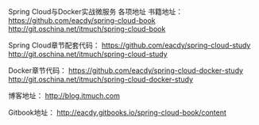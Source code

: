 Spring Cloud与Docker实战微服务 各项地址
书籍地址：
https://github.com/eacdy/spring-cloud-book
http://git.oschina.net/itmuch/spring-cloud-book
 
Spring Cloud章节配套代码：
https://github.com/eacdy/spring-cloud-study
http://git.oschina.net/itmuch/spring-cloud-study
 
Docker章节代码：
https://github.com/eacdy/spring-cloud-docker-study
http://git.oschina.net/itmuch/spring-cloud-docker-study
 
博客地址：
http://blog.itmuch.com
 
Gitbook地址：
http://eacdy.gitbooks.io/spring-cloud-book/content